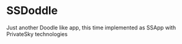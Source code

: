 # SSDoddle
Just another Doodle like app, this time implemented as SSApp with PrivateSky technologies  
